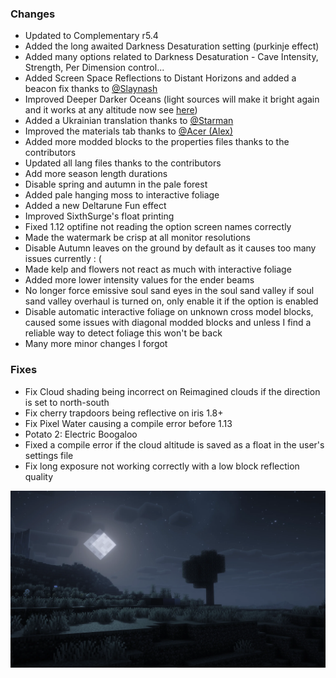 ### Changes
- Updated to Complementary r5.4
- Added the long awaited Darkness Desaturation setting (purkinje effect)
- Added many options related to Darkness Desaturation - Cave Intensity, Strength, Per Dimension control...
- Added Screen Space Reflections to Distant Horizons and added a beacon fix thanks to [@Slaynash](https://github.com/Slaynash)
- Improved Deeper Darker Oceans (light sources will make it bright again and it works at any altitude now see [here](https://cdn.knightlab.com/libs/juxtapose/latest/embed/index.html?uid=77653cd2-d683-11ef-9397-d93975fe8866))
- Added a Ukrainian translation thanks to [@Starman](https://github.com/StarmanMine142)
- Improved the materials tab thanks to [@Acer (Alex)](https://github.com/djmrFunnyMan)
- Added more modded blocks to the properties files thanks to the contributors
- Updated all lang files thanks to the contributors
- Add more season length durations
- Disable spring and autumn in the pale forest
- Added pale hanging moss to interactive foliage
- Added a new Deltarune Fun effect
- Improved SixthSurge's float printing
- Fixed 1.12 optifine not reading the option screen names correctly
- Made the watermark be crisp at all monitor resolutions
- Disable Autumn leaves on the ground by default as it causes too many issues currently : (
- Made kelp and flowers not react as much with interactive foliage
- Added more lower intensity values for the ender beams
- No longer force emissive soul sand eyes in the soul sand valley if soul sand valley overhaul is turned on, only enable it if the option is enabled
- Disable automatic interactive foliage on unknown cross model blocks, caused some issues with diagonal modded blocks and unless I find a reliable way to detect foliage this won't be back
- Many more minor changes I forgot
### Fixes
- Fix Cloud shading being incorrect on Reimagined clouds if the direction is set to north-south
- Fix cherry trapdoors being reflective on iris 1.8+
- Fix Pixel Water causing a compile error before 1.13
- Potato 2: Electric Boogaloo
- Fixed a compile error if the cloud altitude is saved as a float in the user's settings file
- Fix long exposure not working correctly with a low block reflection quality

![Changelog](/assets/img/Screenshots/100_euphoria_patches.webp)